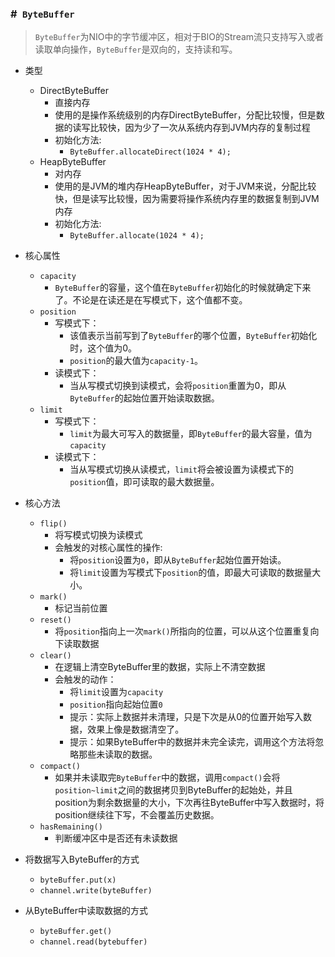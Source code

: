 ### #` ByteBuffer`

> `ByteBuffer`为NIO中的字节缓冲区，相对于BIO的Stream流只支持写入或者读取单向操作，`ByteBuffer`是双向的，支持读和写。

* 类型
    * DirectByteBuffer
        * 直接内存
        * 使用的是操作系统级别的内存DirectByteBuffer，分配比较慢，但是数据的读写比较快，因为少了一次从系统内存到JVM内存的复制过程
        * 初始化方法:
            * `ByteBuffer.allocateDirect(1024 * 4);`
    * HeapByteBuffer
        * 对内存
        * 使用的是JVM的堆内存HeapByteBuffer，对于JVM来说，分配比较快，但是读写比较慢，因为需要将操作系统内存里的数据复制到JVM内存
        * 初始化方法:
            * `ByteBuffer.allocate(1024 * 4);`

* 核心属性
    * `capacity`
        * `ByteBuffer`的容量，这个值在`ByteBuffer`初始化的时候就确定下来了。不论是在读还是在写模式下，这个值都不变。
    * `position`
        * 写模式下：
            * 该值表示当前写到了`ByteBuffer`的哪个位置，`ByteBuffer`初始化时，这个值为0。
            * `position`的最大值为`capacity-1`。
        * 读模式下：
            * 当从写模式切换到读模式，会将`position`重置为0，即从`ByteBuffer`的起始位置开始读取数据。
    * `limit`
        * 写模式下：
            * `limit`为最大可写入的数据量，即`ByteBuffer`的最大容量，值为`capacity`
        * 读模式下：            
            * 当从写模式切换从读模式，`limit`将会被设置为读模式下的`position`值，即可读取的最大数据量。
   
* 核心方法
    * `flip()`
        * 将写模式切换为读模式
        * 会触发的对核心属性的操作:
            * 将`position`设置为`0`，即从`ByteBuffer`起始位置开始读。
            * 将`limit`设置为写模式下`position`的值，即最大可读取的数据量大小。
    * `mark()`
        * 标记当前位置
    * `reset()`
        * 将`position`指向上一次`mark()`所指向的位置，可以从这个位置重复向下读取数据
    * `clear()`
        * 在逻辑上清空ByteBuffer里的数据，实际上不清空数据
        * 会触发的动作：
            * 将`limit`设置为`capacity`
            * `position`指向起始位置`0`
            * 提示：实际上数据并未清理，只是下次是从0的位置开始写入数据，效果上像是数据清空了。
            * 提示：如果ByteBuffer中的数据并未完全读完，调用这个方法将忽略那些未读取的数据。
    * `compact()`
        * 如果并未读取完`ByteBuffer`中的数据，调用`compact()`会将`position~limit`之间的数据拷贝到ByteBuffer的起始处，并且position为剩余数据量的大小，下次再往ByteBuffer中写入数据时，将position继续往下写，不会覆盖历史数据。
    * `hasRemaining()`
        * 判断缓冲区中是否还有未读数据
        
* 将数据写入ByteBuffer的方式
    * `byteBuffer.put(x)`
    * `channel.write(byteBuffer)`
* 从ByteBuffer中读取数据的方式
    * `byteBuffer.get()`
    * `channel.read(bytebuffer)`